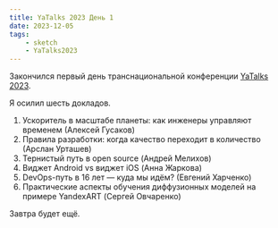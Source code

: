 ```yaml
---
title: YaTalks 2023 День 1
date: 2023-12-05
tags:
    - sketch
    - YaTalks2023
---
```


Закончился первый день транснациональной конференции [YaTalks 2023](https://yatalks.yandex.ru/).

Я осилил шесть докладов.

1.  Ускоритель в масштабе планеты: как инженеры управляют временем (Алексей Гусаков)
2.  Правила разработки: когда качество переходит в количество (Арслан Урташев)
3.  Тернистый путь в open source (Андрей Мелихов)
4.  Виджет Android vs виджет iOS (Анна Жаркова)
5.  DevOps-путь в 16 лет — куда мы идём? (Евгений Харченко)
6.  Практические аспекты обучения диффузионных моделей на примере YandexART (Сергей Овчаренко)

Завтра будет ещё.
